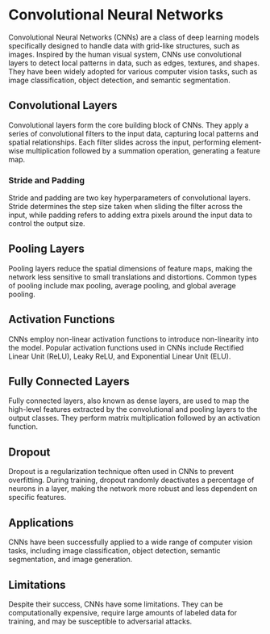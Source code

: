 # Convolutional Neural Networks

Convolutional Neural Networks (CNNs) are a class of deep learning models specifically designed to handle data with grid-like structures, such as images. Inspired by the human visual system, CNNs use convolutional layers to detect local patterns in data, such as edges, textures, and shapes. They have been widely adopted for various computer vision tasks, such as image classification, object detection, and semantic segmentation.

## Convolutional Layers

Convolutional layers form the core building block of CNNs. They apply a series of convolutional filters to the input data, capturing local patterns and spatial relationships. Each filter slides across the input, performing element-wise multiplication followed by a summation operation, generating a feature map.

### Stride and Padding

Stride and padding are two key hyperparameters of convolutional layers. Stride determines the step size taken when sliding the filter across the input, while padding refers to adding extra pixels around the input data to control the output size.

## Pooling Layers

Pooling layers reduce the spatial dimensions of feature maps, making the network less sensitive to small translations and distortions. Common types of pooling include max pooling, average pooling, and global average pooling.

## Activation Functions

CNNs employ non-linear activation functions to introduce non-linearity into the model. Popular activation functions used in CNNs include Rectified Linear Unit (ReLU), Leaky ReLU, and Exponential Linear Unit (ELU).

## Fully Connected Layers

Fully connected layers, also known as dense layers, are used to map the high-level features extracted by the convolutional and pooling layers to the output classes. They perform matrix multiplication followed by an activation function.

## Dropout

Dropout is a regularization technique often used in CNNs to prevent overfitting. During training, dropout randomly deactivates a percentage of neurons in a layer, making the network more robust and less dependent on specific features.

## Applications

CNNs have been successfully applied to a wide range of computer vision tasks, including image classification, object detection, semantic segmentation, and image generation.

## Limitations

Despite their success, CNNs have some limitations. They can be computationally expensive, require large amounts of labeled data for training, and may be susceptible to adversarial attacks.
